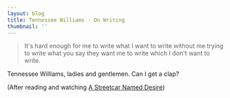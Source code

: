 ```yaml
---
layout: blog
title: Tennessee Williams - On Writing
thumbnail: ''
---
```

> It's hard enough for me to write what I want to write without me trying to write what you say they want me to write which I don't want to write.

Tennessee Williams, ladies and gentlemen. Can I get a clap?

(After reading and watching [A Streetcar Named Desire](https://www.goodreads.com/review/show/3355280351))
